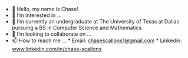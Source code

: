 - 👋 Hello, my name is Chase!
- 👀 I’m interested in ...
- 🌱 I’m currently an undergraduate at The University of Texas at Dallas pursuing a BS in Computer Science and Mathematics
- 💞️ I’m looking to collaborate on ...
- 📫 How to reach me ...
        * Email: chasescallons1@gmail.com
        * Linkedin: www.linkedin.com/in/chase-scallons

<!---
chaseScallons/chaseScallons is a ✨ special ✨ repository because its `README.md` (this file) appears on your GitHub profile.
You can click the Preview link to take a look at your changes.
--->
